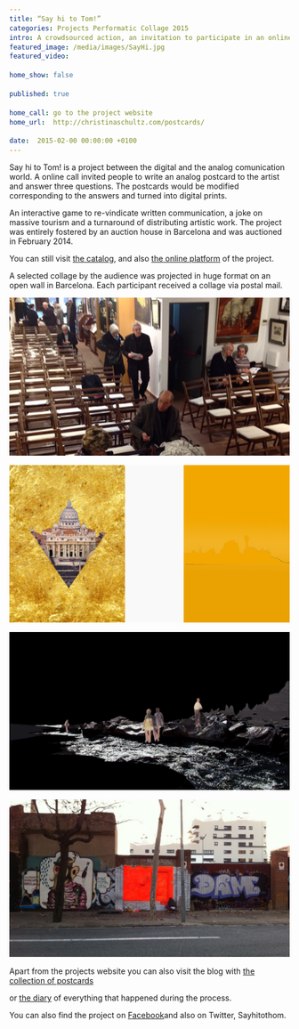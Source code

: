 ```yaml
---
title: “Say hi to Tom!”
categories: Projects Performatic Collage 2015
intro: A crowdsourced action, an invitation to participate in an online call for analog postcards. A distributive reply to mass tourism and the art world.
featured_image: /media/images/SayHi.jpg
featured_video: 

home_show: false

published: true

home_call: go to the project website
home_url:  http://christinaschultz.com/postcards/

date:  2015-02-00 00:00:00 +0100
---
```


 
Say hi to Tom! is a project between the digital and the analog comunication world. A online call invited people to write an analog postcard to the artist and answer three questions. The postcards would be modified corresponding to the answers and turned into digital prints.
 
An interactive game to re-vindicate written 
communication, a joke on massive tourism and a turnaround of distributing artistic work. The project was entirely fostered by an auction house in Barcelona and was auctioned in February 2014.

You can still visit [the catalog](/media/pdf/1423861538-CATALOGO-SUBARNA.pdf), and also [the online platform](http://www.christinaschultz.com/postcards/) of the project.   

A selected collage by the audience was projected in huge format on an open wall in Barcelona. Each participant received a collage via postal mail. 

 

![image](/media/images/SayHi4.jpg)

![image](/media/images/SayHi2.jpg)

![image](/media/images/SayHi3.jpg)

![image](/media/images/SayHi5.jpg)


Apart from the projects website you can also visit the blog with [the collection of postcards](http://tomsalbum.tumblr.com/)

or [the diary](http://tomtomsdiary.tumblr.com/) of everything that happened during the process.

You can also find the project on [Facebook](https://www.facebook.com/callforpostcards/)and also on Twitter, Sayhitothom.  
  


